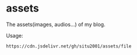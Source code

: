 # assets

The assets(images, audios...) of my blog.

Usage:

```
https://cdn.jsdelivr.net/gh/situ2001/assets/file
```


